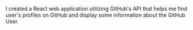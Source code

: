 I created a React web application utilizing GitHub's API that helps me find user's profiles on GitHub and display some information about the GitHub User.
